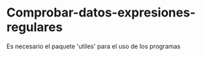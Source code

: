 # Comprobar-datos-expresiones-regulares
Es necesario el paquete 'utiles' para el uso de los programas
